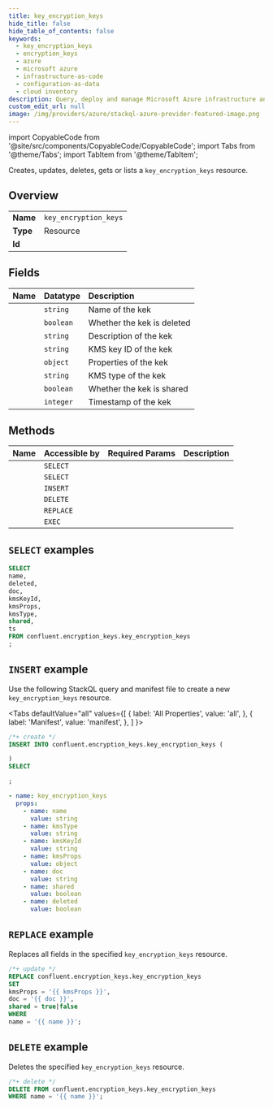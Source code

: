 ```yaml
---
title: key_encryption_keys
hide_title: false
hide_table_of_contents: false
keywords:
  - key_encryption_keys
  - encryption_keys
  - azure
  - microsoft azure
  - infrastructure-as-code
  - configuration-as-data
  - cloud inventory
description: Query, deploy and manage Microsoft Azure infrastructure and resources using SQL
custom_edit_url: null
image: /img/providers/azure/stackql-azure-provider-featured-image.png
---
```


import CopyableCode from '@site/src/components/CopyableCode/CopyableCode';
import Tabs from '@theme/Tabs';
import TabItem from '@theme/TabItem';

Creates, updates, deletes, gets or lists a <code>key_encryption_keys</code> resource.

## Overview
<table><tbody>
<tr><td><b>Name</b></td><td><code>key_encryption_keys</code></td></tr>
<tr><td><b>Type</b></td><td>Resource</td></tr>
<tr><td><b>Id</b></td><td><CopyableCode code="confluent.encryption_keys.key_encryption_keys" /></td></tr>
</tbody></table>

## Fields
| Name | Datatype | Description |
|:-----|:---------|:------------|
| <CopyableCode code="name" /> | `string` | Name of the kek |
| <CopyableCode code="deleted" /> | `boolean` | Whether the kek is deleted |
| <CopyableCode code="doc" /> | `string` | Description of the kek |
| <CopyableCode code="kmsKeyId" /> | `string` | KMS key ID of the kek |
| <CopyableCode code="kmsProps" /> | `object` | Properties of the kek |
| <CopyableCode code="kmsType" /> | `string` | KMS type of the kek |
| <CopyableCode code="shared" /> | `boolean` | Whether the kek is shared |
| <CopyableCode code="ts" /> | `integer` | Timestamp of the kek |

## Methods
| Name | Accessible by | Required Params | Description |
|:-----|:--------------|:----------------|:------------|
| <CopyableCode code="get_kek" /> | `SELECT` | <CopyableCode code="name" /> |  |
| <CopyableCode code="get_kek_names" /> | `SELECT` | <CopyableCode code="" /> |  |
| <CopyableCode code="create_kek" /> | `INSERT` | <CopyableCode code="" /> |  |
| <CopyableCode code="delete_kek" /> | `DELETE` | <CopyableCode code="name" /> |  |
| <CopyableCode code="put_kek" /> | `REPLACE` | <CopyableCode code="name" /> |  |
| <CopyableCode code="undelete_kek" /> | `EXEC` | <CopyableCode code="name" /> |  |

## `SELECT` examples




```sql
SELECT
name,
deleted,
doc,
kmsKeyId,
kmsProps,
kmsType,
shared,
ts
FROM confluent.encryption_keys.key_encryption_keys
;
```
## `INSERT` example

Use the following StackQL query and manifest file to create a new <code>key_encryption_keys</code> resource.

<Tabs
    defaultValue="all"
    values={[
        { label: 'All Properties', value: 'all', },
        { label: 'Manifest', value: 'manifest', },
    ]
}>
<TabItem value="all">

```sql
/*+ create */
INSERT INTO confluent.encryption_keys.key_encryption_keys (

)
SELECT 

;
```
</TabItem>
<TabItem value="manifest">

```yaml
- name: key_encryption_keys
  props:
    - name: name
      value: string
    - name: kmsType
      value: string
    - name: kmsKeyId
      value: string
    - name: kmsProps
      value: object
    - name: doc
      value: string
    - name: shared
      value: boolean
    - name: deleted
      value: boolean

```
</TabItem>
</Tabs>

## `REPLACE` example

Replaces all fields in the specified <code>key_encryption_keys</code> resource.

```sql
/*+ update */
REPLACE confluent.encryption_keys.key_encryption_keys
SET 
kmsProps = '{{ kmsProps }}',
doc = '{{ doc }}',
shared = true|false
WHERE 
name = '{{ name }}';
```

## `DELETE` example

Deletes the specified <code>key_encryption_keys</code> resource.

```sql
/*+ delete */
DELETE FROM confluent.encryption_keys.key_encryption_keys
WHERE name = '{{ name }}';
```
